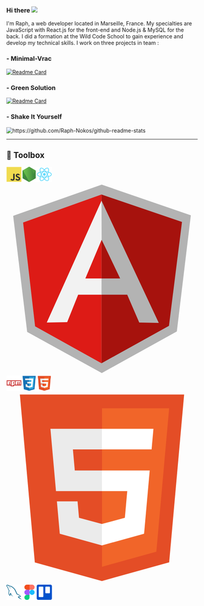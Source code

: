 ### Hi there <img src="https://raw.githubusercontent.com/MartinHeinz/MartinHeinz/master/wave.gif" width="30px">

I'm Raph, a web developer located in Marseille, France. My specialties are JavaScript with React.js for the front-end and Node.js & MySQL for the back.
I did a formation at the Wild Code School to gain experience and develop my technical skills. 
I work on three projects in team : 

### - Minimal-Vrac
[![Readme Card](https://github-readme-stats.vercel.app/api/pin/?username=Raph-Nokos&repo=projet3-vrac-front&theme=dark)](https://github.com/Raph-Nokos/github-readme-stats)

### - Green Solution
[![Readme Card](https://github-readme-stats.vercel.app/api/pin/?username=Raph-Nokos&repo=remote-js-202011-green-solution&theme=dark)](https://github.com/Raph-Nokos/github-readme-stats)

### - Shake It Yourself
<img align="center" src="https://github-readme-stats.vercel.app/api/pin/?username=Raph-Nokos&repo=CodeMeMore-project-1-Cocktail&theme=dark" alt="https://github.com/Raph-Nokos/github-readme-stats">

---

## 🔧 Toolbox 

<img src ="https://github.com/devicons/devicon/blob/master/icons/javascript/javascript-original.svg" width="40px"><img src ="https://github.com/devicons/devicon/blob/master/icons/nodejs/nodejs-original.svg" width="40px"><img src ="https://github.com/devicons/devicon/blob/master/icons/react/react-original.svg" width="40px"><svg xmlns="http://www.w3.org/2000/svg" viewBox="0 0 128 128"><path fill="#B3B3B3" d="M63.81 1.026l-59.257 20.854 9.363 77.637 49.957 27.457 50.214-27.828 9.36-77.635z"/><path fill="#A6120D" d="M117.536 25.998l-53.864-18.369v112.785l45.141-24.983z"/><path fill="#DD1B16" d="M11.201 26.329l8.026 69.434 44.444 24.651v-112.787z"/><path fill="#F2F2F2" d="M78.499 67.67l-14.827 6.934h-15.628l-7.347 18.374-13.663.254 36.638-81.508 14.827 55.946zm-1.434-3.491l-13.295-26.321-10.906 25.868h10.807l13.394.453z"/><path fill="#B3B3B3" d="M63.671 11.724l.098 26.134 12.375 25.888h-12.446l-.027 10.841 17.209.017 8.042 18.63 13.074.242z"/></svg><img src ="https://github.com/devicons/devicon/blob/master/icons/npm/npm-original-wordmark.svg" width="40px"><img src ="https://github.com/devicons/devicon/blob/master/icons/css3/css3-original.svg" width="40px"><img src ="https://github.com/devicons/devicon/blob/master/icons/html5/html5-original.svg" width="40px"><svg xmlns="http://www.w3.org/2000/svg" viewBox="0 0 128 128"><path fill="#E44D26" d="M19.037 113.876l-10.005-112.215h109.936l-10.016 112.198-45.019 12.48z"/><path fill="#F16529" d="M64 116.8l36.378-10.086 8.559-95.878h-44.937z"/><path fill="#EBEBEB" d="M64 52.455h-18.212l-1.258-14.094h19.47v-13.762h-34.511l.33 3.692 3.382 37.927h30.799zM64 88.198l-.061.017-15.327-4.14-.979-10.975h-13.817l1.928 21.609 28.193 7.826.063-.017z"/><path fill="#fff" d="M63.952 52.455v13.763h16.947l-1.597 17.849-15.35 4.143v14.319l28.215-7.82.207-2.325 3.234-36.233.335-3.696h-3.708zM63.952 24.599v13.762h33.244l.276-3.092.628-6.978.329-3.692z"/></svg><img src ="https://github.com/devicons/devicon/blob/master/icons/mysql/mysql-original.svg" width="40px"><img src="https://github.com/devicons/devicon/blob/master/icons/figma/figma-original.svg" width="40px"><img src="https://github.com/devicons/devicon/blob/master/icons/trello/trello-plain.svg" width="40px">
